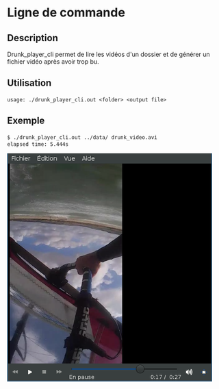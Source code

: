 # Ligne de commande


## Description

Drunk_player_cli permet de lire les vidéos d'un dossier et de générer un 
fichier vidéo après avoir trop bu.


## Utilisation

```
usage: ./drunk_player_cli.out <folder> <output file>
```

## Exemple

```
$ ./drunk_player_cli.out ../data/ drunk_video.avi
elapsed time: 5.444s
```

![vidéo générée avec drunk_player_cli](drunk_player_cli.png)


